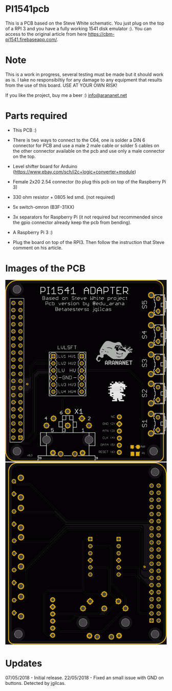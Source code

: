 # PI1541pcb

This is a PCB based on the Steve White schematic. You just plug on the top of a RPI 3 and you have a fully working 1541 disk emulator :). You can access to the original article from here https://cbm-pi1541.firebaseapp.com/.

# Note
This is a work in progress, several testing must be made but it should work as is. I take no responsibiltiy for any damage to any equipment that results from the use of this board. USE AT YOUR OWN RISK!

If you like the project, buy me a beer :) info@arananet.net

# Parts required

* This PCB :)
* There is two ways to connect to the C64, one is solder a DIN 6 connector for PCB and use a male 2 male cable or solder 5 cables on the other connector available on the pcb and use only a male connector on the top. 
* Level shifter board for Arduino (https://www.ebay.com/sch/i2c+logic+converter+module)
* Female 2x20 2.54 connector (to plug this pcb on top of the Raspberry Pi 3)
* 330 ohm resistor + 0805 led smd. (not required)
* 5x switch-omron (B3F-31XX)
* 3x separators for Raspberry Pi (it not required but recommended since the gpio connector already keep the pcb from bending). 

* A Raspberry Pi 3 :)

* Plug the board on top of the RPI3. Then follow the instruction that Steve comment on his article.

# Images of the PCB

<img src='https://github.com/arananet/pi1541pcb/blob/master/img/top.png'/>
<img src='https://github.com/arananet/pi1541pcb/blob/master/img/bottom.png'/>

# Updates

07/05/2018 - Initial release.
22/05/2018 - Fixed an small issue with GND on buttons. Detected by jgilcas.


